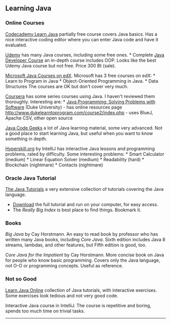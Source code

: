 ## Learning Java

### Online Courses

[Codecademy Learn Java][] partially free course covers Java basics. Has a nice interactive coding editor where you can enter Java code and have it evaluated.

[Udemy](https://udemy.com) has many Java courses, including some free ones.
    * Complete [Java Developer Course][] an in-depth course includes OOP. Looks like the best Udemy Java course but not free. Price 300 Bt (sale).

[Microsoft Java Courses on edX][]. Microsoft has 3 free courses on edX:
    * Learn to Program in Java
    * Object-Oriented Programming in Java.
    * Data Structures
    The courses are OK but don't cover very much.

[Coursera][] has some series courses using Java.  I haven't reviewed them thoroughly.  Interesting are:
    * [Java Programming: Solving Problems with Software][duke-java-programming] (Duke University)
        - has online resources page http://www.dukelearntoprogram.com/course2/index.php
        - uses BlueJ, Apache CSV, other open source

[Java Code Geeks][] a lot of Java learning material, some very advanced.  Not a good place to start learning Java, but useful when you want to know something in depth.

[Hyperskill.org](https://hyperskill.org) by IntelliJ has interactive Java lessons and programming problems, rated by difficulty.  Some interesting problems:
    * Smart Calculator (medium)
    * Linear Equation Solver (medium)
    * Readability (hard)
    * Blockchain (nightmare)
    * Contacts (nightmare)

### Oracle Java Tutorial

[The Java Tutorials](https://docs.oracle.com/javase/tutorial/index.html) a very extensive collection of tutorials covering the Java language.
 * [Download](https://www.oracle.com/technetwork/java/javase/java-tutorial-downloads-2005894.html) the full tutorial and run on your computer, for easy access.
 * The *Really Big Index* is best place to find things. Bookmark it.

### Books

*Big Java* by Cay Horstmann. An easy to read book by professor who has written many Java books, including *Core Java*.  Sixth edition includes Java 8 streams, lambdas, and other features, but Fifth edition is good, too.

*Core Java for the Impatient* by Cay Horstmann.  More concise book on Java for people who know basic programming. Covers only the Java language, not O-O or programming concepts.  Useful as reference.


### Not so Good

[Learn Java Online](https://learnjavaonline.org) collection of Java tutorials, with interactive exercises. Some exercises look tedious and not very good code.

Interactive Java course in IntelliJ.  The course is repetitive and boring, spends too much time on trivial tasks.

---

[Codecademy Learn Java]: https://www.codecademy.com/courses/learn-java/

[Java Developer Course]: https://www.udemy.com/course/java-the-complete-java-developer-course/

[Java Code Geeks]: https://javacodegeeks.com

[edX Java Courses]: https://www.edx.org/learn/java?source=aw&awc=6798_1540216407_bbe6087a070e476f3f7b75e45a46f83e

[Microsoft Java Courses on edX]: https://www.edx.org/professional-certificate/microsoft-introduction-to-code-objects-and-algorithms

[Coursera]: https://coursera.org

[duke-java-programming]: https://www.coursera.org/learn/java-programming
